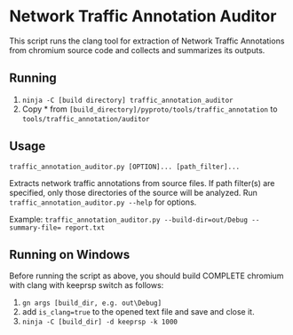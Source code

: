 # Network Traffic Annotation Auditor
This script runs the clang tool for extraction of Network Traffic Annotations
from chromium source code and collects and summarizes its outputs.

## Running
1. `ninja -C [build directory] traffic_annotation_auditor`
2. Copy * from `[build_directory]/pyproto/tools/traffic_annotation` to
      `tools/traffic_annotation/auditor`

## Usage
`traffic_annotation_auditor.py [OPTION]... [path_filter]...`

Extracts network traffic annotations from source files. If path filter(s) are
specified, only those directories of the source will be analyzed.
Run `traffic_annotation_auditor.py --help` for options.

Example:
  `traffic_annotation_auditor.py --build-dir=out/Debug --summary-file=
  report.txt`


## Running on Windows
Before running the script as above, you should build COMPLETE chromium with
clang with keeprsp switch as follows:
1. `gn args [build_dir, e.g. out\Debug]`
2. add `is_clang=true` to the opened text file and save and close it.
3. `ninja -C [build_dir] -d keeprsp -k 1000`
